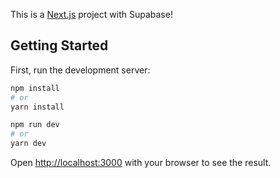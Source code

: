 This is a [Next.js](https://nextjs.org/) project with Supabase!

## Getting Started

First, run the development server:

```bash
npm install
# or
yarn install
```

```bash
npm run dev
# or
yarn dev
```

Open [http://localhost:3000](http://localhost:3000) with your browser to see the result.
